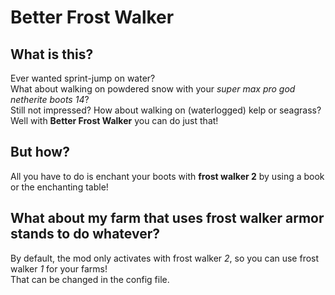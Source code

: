 # Better Frost Walker

## What is this?
Ever wanted sprint-jump on water?  
What about walking on powdered snow with your *super max pro god netherite boots 14*?  
Still not impressed? How about walking on (waterlogged) kelp or seagrass?  
Well with **Better Frost Walker** you can do just that!

## But how?
All you have to do is enchant your boots with **frost walker 2** by using a book or the enchanting table!

## What about my farm that uses frost walker armor stands to do whatever?
By default, the mod only activates with frost walker *2*, so you can use frost walker *1* for your farms!  
That can be changed in the config file.